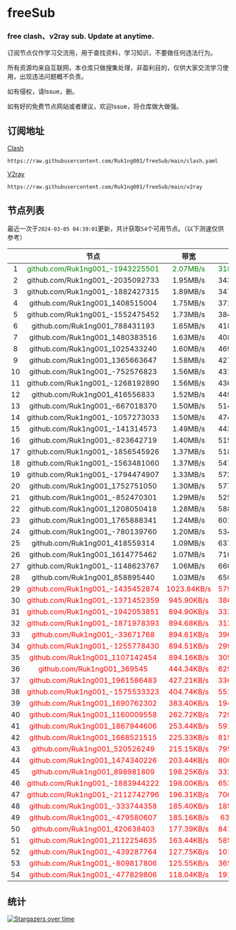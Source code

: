 # freeSub
### free clash、v2ray sub. Update at anytime.

订阅节点仅作学习交流用，用于查找资料，学习知识，不要做任何违法行为。

所有资源均来自互联网，本仓库只做搜集处理，非盈利目的，仅供大家交流学习使用，出现违法问题概不负责。

如有侵权，请Issue，删。

如有好的免费节点网站或者建议，欢迎Issue，将仓库做大做强。

## 订阅地址
[Clash](https://raw.githubusercontent.com/Ruk1ng001/freeSub/main/clash.yaml)
```
https://raw.githubusercontent.com/Ruk1ng001/freeSub/main/clash.yaml
```
[V2ray](https://raw.githubusercontent.com/Ruk1ng001/freeSub/main/v2ray)
```
https://raw.githubusercontent.com/Ruk1ng001/freeSub/main/v2ray
```

## 节点列表

最近一次于`2024-03-05 04:39:01`更新，共计获取`54`个可用节点。（以下测速仅供参考）

|  | 节点 | 带宽 | 延迟 |
|:-:|:--:|:--:|:--:|
 | 1 | <font color=green>github.com/Ruk1ng001_-1943225501</font> | <font color=green>2.07MB/s</font> | <font color=green>318.00ms</font> |
 | 2 | github.com/Ruk1ng001_-2035092733 | 1.95MB/s | 343.00ms |
 | 3 | github.com/Ruk1ng001_-1882427315 | 1.89MB/s | 347.00ms |
 | 4 | github.com/Ruk1ng001_1408515004 | 1.75MB/s | 371.00ms |
 | 5 | github.com/Ruk1ng001_-1552475452 | 1.73MB/s | 384.00ms |
 | 6 | github.com/Ruk1ng001_788431193 | 1.65MB/s | 418.00ms |
 | 7 | github.com/Ruk1ng001_1480383516 | 1.63MB/s | 408.00ms |
 | 8 | github.com/Ruk1ng001_1025433240 | 1.60MB/s | 469.00ms |
 | 9 | github.com/Ruk1ng001_1365663647 | 1.58MB/s | 427.00ms |
 | 10 | github.com/Ruk1ng001_-752576823 | 1.56MB/s | 431.00ms |
 | 11 | github.com/Ruk1ng001_-1268192890 | 1.56MB/s | 436.00ms |
 | 12 | github.com/Ruk1ng001_416556833 | 1.52MB/s | 449.00ms |
 | 13 | github.com/Ruk1ng001_-667018370 | 1.50MB/s | 514.00ms |
 | 14 | github.com/Ruk1ng001_-1057273033 | 1.50MB/s | 474.00ms |
 | 15 | github.com/Ruk1ng001_-141314573 | 1.49MB/s | 443.00ms |
 | 16 | github.com/Ruk1ng001_-823642719 | 1.40MB/s | 515.00ms |
 | 17 | github.com/Ruk1ng001_-1856545926 | 1.37MB/s | 518.00ms |
 | 18 | github.com/Ruk1ng001_-1563481060 | 1.37MB/s | 547.00ms |
 | 19 | github.com/Ruk1ng001_-1794474907 | 1.33MB/s | 572.00ms |
 | 20 | github.com/Ruk1ng001_1752751050 | 1.30MB/s | 577.00ms |
 | 21 | github.com/Ruk1ng001_-852470301 | 1.29MB/s | 525.00ms |
 | 22 | github.com/Ruk1ng001_1208050418 | 1.28MB/s | 588.00ms |
 | 23 | github.com/Ruk1ng001_1765888341 | 1.24MB/s | 601.00ms |
 | 24 | github.com/Ruk1ng001_-780139760 | 1.20MB/s | 534.00ms |
 | 25 | github.com/Ruk1ng001_418559314 | 1.09MB/s | 637.00ms |
 | 26 | github.com/Ruk1ng001_1614775462 | 1.07MB/s | 710.00ms |
 | 27 | github.com/Ruk1ng001_-1148623767 | 1.06MB/s | 660.00ms |
 | 28 | github.com/Ruk1ng001_858895440 | 1.03MB/s | 650.00ms |
 | 29 | <font color=red>github.com/Ruk1ng001_-1435452874</font> | <font color=red>1023.84KB/s</font> | <font color=red>579.00ms</font> |
 | 30 | <font color=red>github.com/Ruk1ng001_-1371452359</font> | <font color=red>945.90KB/s</font> | <font color=red>386.00ms</font> |
 | 31 | <font color=red>github.com/Ruk1ng001_-1942053851</font> | <font color=red>894.90KB/s</font> | <font color=red>332.00ms</font> |
 | 32 | <font color=red>github.com/Ruk1ng001_-1871978393</font> | <font color=red>894.68KB/s</font> | <font color=red>312.00ms</font> |
 | 33 | <font color=red>github.com/Ruk1ng001_-33671768</font> | <font color=red>894.61KB/s</font> | <font color=red>396.00ms</font> |
 | 34 | <font color=red>github.com/Ruk1ng001_-1255778430</font> | <font color=red>894.51KB/s</font> | <font color=red>299.00ms</font> |
 | 35 | <font color=red>github.com/Ruk1ng001_1107142454</font> | <font color=red>894.16KB/s</font> | <font color=red>305.00ms</font> |
 | 36 | <font color=red>github.com/Ruk1ng001_369545</font> | <font color=red>444.34KB/s</font> | <font color=red>625.00ms</font> |
 | 37 | <font color=red>github.com/Ruk1ng001_1961586483</font> | <font color=red>427.21KB/s</font> | <font color=red>336.00ms</font> |
 | 38 | <font color=red>github.com/Ruk1ng001_-1575533323</font> | <font color=red>404.74KB/s</font> | <font color=red>551.00ms</font> |
 | 39 | <font color=red>github.com/Ruk1ng001_1690762302</font> | <font color=red>383.40KB/s</font> | <font color=red>194.00ms</font> |
 | 40 | <font color=red>github.com/Ruk1ng001_1160009558</font> | <font color=red>262.72KB/s</font> | <font color=red>729.00ms</font> |
 | 41 | <font color=red>github.com/Ruk1ng001_1867944606</font> | <font color=red>253.44KB/s</font> | <font color=red>591.00ms</font> |
 | 42 | <font color=red>github.com/Ruk1ng001_1668521515</font> | <font color=red>225.33KB/s</font> | <font color=red>815.00ms</font> |
 | 43 | <font color=red>github.com/Ruk1ng001_520526249</font> | <font color=red>215.15KB/s</font> | <font color=red>795.00ms</font> |
 | 44 | <font color=red>github.com/Ruk1ng001_1474340226</font> | <font color=red>203.44KB/s</font> | <font color=red>800.00ms</font> |
 | 45 | <font color=red>github.com/Ruk1ng001_898981809</font> | <font color=red>198.25KB/s</font> | <font color=red>332.00ms</font> |
 | 46 | <font color=red>github.com/Ruk1ng001_-1883944222</font> | <font color=red>198.00KB/s</font> | <font color=red>653.00ms</font> |
 | 47 | <font color=red>github.com/Ruk1ng001_-2112742796</font> | <font color=red>196.31KB/s</font> | <font color=red>706.00ms</font> |
 | 48 | <font color=red>github.com/Ruk1ng001_-333744358</font> | <font color=red>185.40KB/s</font> | <font color=red>185.00ms</font> |
 | 49 | <font color=red>github.com/Ruk1ng001_-479580607</font> | <font color=red>185.16KB/s</font> | <font color=red>63.00ms</font> |
 | 50 | <font color=red>github.com/Ruk1ng001_420638403</font> | <font color=red>177.39KB/s</font> | <font color=red>841.00ms</font> |
 | 51 | <font color=red>github.com/Ruk1ng001_2112254635</font> | <font color=red>163.44KB/s</font> | <font color=red>585.00ms</font> |
 | 52 | <font color=red>github.com/Ruk1ng001_-439287764</font> | <font color=red>127.75KB/s</font> | <font color=red>101.00ms</font> |
 | 53 | <font color=red>github.com/Ruk1ng001_-809817806</font> | <font color=red>125.55KB/s</font> | <font color=red>365.00ms</font> |
 | 54 | <font color=red>github.com/Ruk1ng001_-477829806</font> | <font color=red>118.04KB/s</font> | <font color=red>191.00ms</font> |


## 统计

[![Stargazers over time](https://starchart.cc/Ruk1ng001/freeSub.svg)](https://starchart.cc/Ruk1ng001/freeSub)